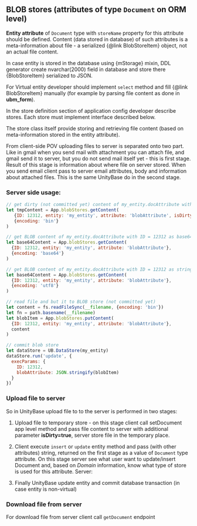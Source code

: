 ## BLOB stores (attributes of type `Document` on ORM level)

**Entity attribute** of `Document` type with `storeName` property for
this attribute should be defined. Content (data stored in database) of
such attributes is a meta-information about file - a serialized
{@link BlobStoreItem} object, not an actual file content.

In case entity is stored in the database using {mStorage} mixin, DDL generator
create nvarchar(2000) field in database and store there {BlobStoreItem} serialized to JSON.

For Virtual entity developer should implement `select` method and fill {@link BlobStoreItem} manually
(for example by parsing file content as done in **ubm_form**).

In the store definition section of application config developer describe stores. Each store must implement interface described below.

The store class itself provide storing and retrieving file content (based on meta-information stored in the entity attribute).

From client-side POV uploading files to server is separated onto two part. Like in gmail when you send mail with
attachment you can attach file, and gmail send it to server, but you do not send mail itself yet - this is first stage.
Result of this stage is information about where file on server stored.
When you send email client pass to server email attributes, body and information about attached files.
This is the same UnityBase do in the second stage.

### Server side usage:

```javascript
// get dirty (not committed yet) content of my_entity.docAttribute with ID = 12312 as ArrayBuffer
let tmpContent = App.blobStores.getContent(
   {ID: 12312, entity: 'my_entity', attribute: 'blobAttribute', isDirty: true},
   {encoding: 'bin'}
)

// get BLOB content of my_entity.docAttribute with ID = 12312 as base64 string
let base64Content = App.blobStores.getContent(
  {ID: 12312, entity: 'my_entity', attribute: 'blobAttribute'},
  {encoding: 'base64'}
)

// get BLOB content of my_entity.docAttribute with ID = 12312 as string
let base64Content = App.blobStores.getContent(
  {ID: 12312, entity: 'my_entity', attribute: 'blobAttribute'},
  {encoding: 'utf8'}
)

// read file and but it to BLOB store (not committed yet)
let content = fs.readFileSync(__filename, {encoding: 'bin'})
let fn = path.basename(__filename)
let blobItem = App.blobStores.putContent(
  {ID: 12312, entity: 'my_entity', attribute: 'blobAttribute'},
  content
)

// commit blob store
let dataStore = UB.DataStore(my_entity)
dataStore.run('update', {
  execParams: {
	ID: 12312,
	blobAttribute: JSON.stringify(blobItem)
  }
})
```

### Upload file to server

So in UnityBase upload file to to the server is performed in two stages:

1. Upload file to temporary store - on this stage client call setDocument app level method and
pass file content to server with additional parameter **isDirty=true**, server store file in the temporary place.

2. Client execute `insert` or `update` entity method and pass (with other attributes) string, returned on the first stage as a value of `Document`
type attribute. On this stage server see what user want to update/insert Document and, based on *Domain* information, know
what type of store is used for this attribute. Server:

3. Finally UnityBase update entity and commit database transaction (in case entity is non-virtual)

### Download file from server

For download file from server client call `getDocument` endpoint






